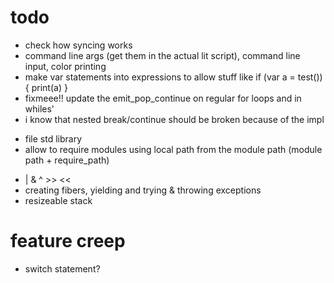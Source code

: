 # todo

* check how syncing works
* command line args (get them in the actual lit script), command line input, color printing
* make var statements into expressions to allow stuff like if (var a = test()) { print(a) }
* fixmeee!! update the emit_pop_continue on regular for loops and in whiles'
* i know that nested break/continue should be broken because of the impl

 + file std library
 + allow to require modules using local path from the module path (module path + require_path)

* | & ^ >> <<
* creating fibers, yielding and trying & throwing exceptions
* resizeable stack

# feature creep

* switch statement?
